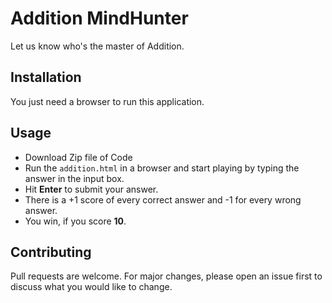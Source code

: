 # Addition MindHunter

Let us know who's the master of Addition.

## Installation
You just need a browser to run this application.

## Usage
- Download Zip file of Code
- Run the `addition.html` in a browser and start playing by typing the answer in the input box.
- Hit **Enter** to submit your answer.
- There is a +1 score of every correct answer and -1 for every wrong answer.
- You win, if you score **10**.

## Contributing
Pull requests are welcome. For major changes, please open an issue first to discuss what you would like to change.

